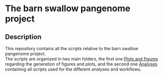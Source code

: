 # The barn swallow pangenome project
## Description

This repository contains all the scripts relative to the barn swallow pangenome project. <br />
The scripts are organized in two main folders, the first one [Plots and figures](https://github.com/SwallowGenomics/BarnSwallow/tree/main/Plots%20and%20figures) regarding the generation of figures and plots, and the second one [Analyses](https://github.com/SwallowGenomics/BarnSwallow/tree/main/Analyses) containing all scripts used for the different analyses and workflows. <br />

